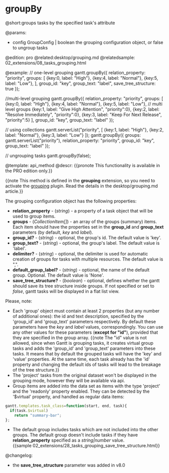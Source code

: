 groupBy
=============

@short:groups tasks by the specified task's attribute

@params:
- config		GroupConfig | boolean		the grouping configuration object, or false to ungroup tasks

@edition: pro
@related:desktop/grouping.md
@relatedsample:
	02_extensions/08_tasks_grouping.html

@example:
// one-level grouping
gantt.groupBy({
	relation_property: "priority",
	groups: [
    	{key:0, label: "High"},
		{key:4, label: "Normal"},
	    {key:5, label: "Low"},
    ],
    group_id: "key",
	group_text: "label",
	save_tree_structure: true
});

//multi-level grouping
gantt.groupBy({
	relation_property: "priority",
	groups: [
    	{key:0, label: "High"},
		{key:4, label: "Normal"},
		{key:5, label: "Low"},
		// multi level groups
		{key:1, label: "Give High Attention", "priority":0},
		{key:2, label: "Resolve Immediately", "priority":0},
		{key:3, label: "Keep For Next Release", "priority":5}
    ],
    group_id: "key",
	group_text: "label"
});

// using collections
gantt.serverList("priority", [
	{key:1, label: "High"},
	{key:2, label: "Normal"},
	{key:3, label: "Low"}
]);
gantt.groupBy({
	groups: gantt.serverList("priority"),
	relation_property: "priority",
	group_id: "key",
	group_text: "label"
});

// ungrouping tasks
gantt.groupBy(false);

@template:	api_method
@descr:
{{pronote This functionality is available in the PRO edition only.}}

{{note This method is defined in the **grouping** extension, so you need to activate the [grouping](desktop/extensions_list.md#grouping) plugin. Read the details in the desktop/grouping.md article.}}


The grouping configuration object has the following properties:

- <span class=subproperty>**relation_property**</span> - (*string*) - a property of a task object that will be used to group items.
- <span class=subproperty>**groups**</span> - (*СollectionItem[]*) - an array of the groups (summary) items. Each item should have the properties set in the **group_id** and **group_text** parameters (by default, *key* and *label*).
- <span class=subproperty>**group_id?**</span> - (*string*) - optional, the group's id. The default value is 'key'.
- <span class=subproperty>**group_text?**</span> - (*string*) - optional, the group's label. The default value is 'label'.
- <span class=subproperty>**delimiter?**</span> - (*string*) - optional, the delimiter is used for automatic creation of groups for tasks with multiple resources. The default value is ",".
- <span class=subproperty>**default_group_label?**</span> - (*string*) - optional, the name of the default group. Optional. The default value is 'None'.
- <span class=subproperty>**save_tree_structure?**</span> - (*boolean*) - optional, defines whether the gantt should save its tree structure inside groups. If not specified or set to *false*, gantt tasks will be displayed in a flat list view.



Please, note:

- Each 'group' object must contain at least 2 properties (but any number of additional ones): the id and text description, specified by the 'group_id' and 'group_text' parameters respectively. By default these parameters have the *key* and *label* values, correspondingly. You can use any other values for these parameters (**except for "id"**), provided that they are specified in the group array. 
{{note The "id" value is not allowed, since when Gantt is grouping tasks, it creates virtual group tasks and adds the 'group_id' and 'group_text' parameters into these tasks. 
It means that by default the grouped tasks will have the 'key' and 'value' properties. At the same time, each task already has the 'id' property and changing the default ids of tasks will lead to the breakage of the tree structure.}}
- The 'project' tasks from the original dataset won't be displayed in the grouping mode, however they will be available via api.
- Group items are added into the data set as items with the type 'project' and the 'readonly' property enabled. They can be detected by the '$virtual' property, and handled as regular data items:

~~~js
gantt.templates.task_class=function(start, end, task){
  if(task.$virtual)
    return "summary-bar";
};
~~~

- The default group includes tasks which are not included into the other groups. The default group doesn't include tasks if they have **relation_property** specified as a <i>string|number</i> value.<br> {{sample	02_extensions/28_tasks_grouping_save_tree_structure.html}}

@changelog: 
- the **save_tree_structure** parameter was added in v8.0